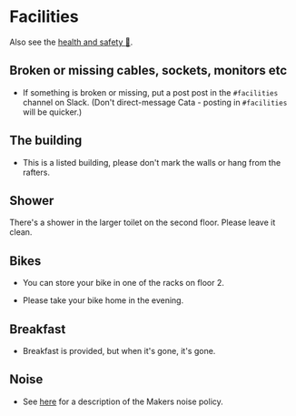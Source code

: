 # Facilities

Also see the [health and safety :pill:](./health_and_safety.md).

## Broken or missing cables, sockets, monitors etc

* If something is broken or missing, put a post post in the `#facilities` channel on Slack.  (Don't direct-message Cata - posting in `#facilities` will be quicker.)

## The building

* This is a listed building, please don't mark the walls or hang from the rafters.

## Shower

There's a shower in the larger toilet on the second floor.  Please leave it clean.

## Bikes

* You can store your bike in one of the racks on floor 2.

* Please take your bike home in the evening.

## Breakfast

* Breakfast is provided, but when it's gone, it's gone.

## Noise

* See [here](./low_noise_policy.md) for a description of the Makers noise policy.
